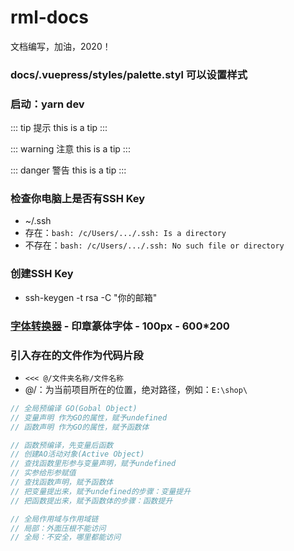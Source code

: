 # rml-docs
文档编写，加油，2020！
### docs/.vuepress/styles/palette.styl 可以设置样式
### 启动：yarn dev
::: tip 提示
this is a tip
:::

::: warning 注意
this is a tip
:::

::: danger 警告
this is a tip
:::
### 检查你电脑上是否有SSH Key
- ~/.ssh
- 存在：`bash: /c/Users/.../.ssh: Is a directory`
- 不存在：`bash: /c/Users/.../.ssh: No such file or directory`
### 创建SSH Key
- ssh-keygen -t rsa -C "你的邮箱"
### [字体转换器](http://www.diyiziti.com/) - 印章篆体字体 - 100px - 600*200
### 引入存在的文件作为代码片段
- `<<< @/文件夹名称/文件名称`
- @/：为当前项目所在的位置，绝对路径，例如：`E:\shop\`

```javascript
// 全局预编译 GO(Gobal Object)
// 变量声明 作为GO的属性，赋予undefined
// 函数声明 作为GO的属性，赋予函数体

// 函数预编译，先变量后函数
// 创建AO活动对象(Active Object)
// 查找函数里形参与变量声明，赋予undefined
// 实参给形参赋值
// 查找函数声明，赋予函数体
// 把变量提出来，赋予undefined的步骤：变量提升
// 把函数提出来，赋予函数体的步骤：函数提升
```
```javascript
// 全局作用域与作用域链
// 局部：外面压根不能访问
// 全局：不安全，哪里都能访问
```